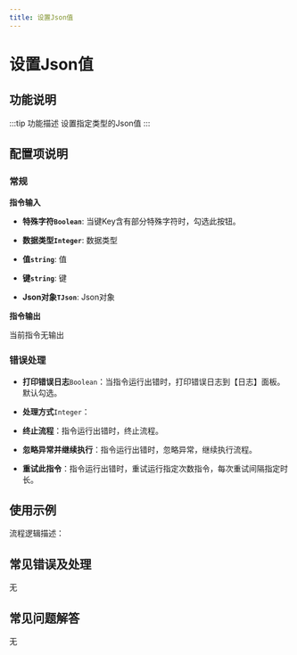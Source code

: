 ```yaml
---
title: 设置Json值
---
```


# 设置Json值

## 功能说明

:::tip 功能描述
设置指定类型的Json值
:::

## 配置项说明

### 常规

**指令输入**

- **特殊字符`Boolean`**: 当键Key含有部分特殊字符时，勾选此按钮。

- **数据类型`Integer`**: 数据类型

- **值`string`**: 值

- **键`string`**: 键

- **Json对象`TJson`**: Json对象


**指令输出**

当前指令无输出

### 错误处理

- **打印错误日志**`Boolean`：当指令运行出错时，打印错误日志到【日志】面板。默认勾选。

- **处理方式**`Integer`：

 - **终止流程**：指令运行出错时，终止流程。

 - **忽略异常并继续执行**：指令运行出错时，忽略异常，继续执行流程。

 - **重试此指令**：指令运行出错时，重试运行指定次数指令，每次重试间隔指定时长。

## 使用示例

流程逻辑描述：

## 常见错误及处理

无

## 常见问题解答

无

